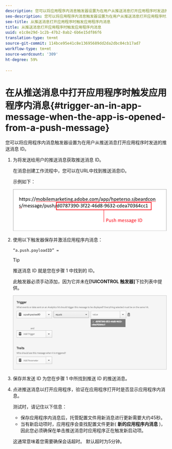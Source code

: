 ```yaml
---
description: 您可以将应用程序内消息触发器设置为在用户从推送消息打开应用程序时发送的推送消息 ID。
seo-description: 您可以将应用程序内消息触发器设置为在用户从推送消息打开应用程序时发送的推送消息 ID。
seo-title: 从推送消息打开应用程序时触发应用程序内消息
title: 从推送消息打开应用程序时触发应用程序内消息
uuid: e1c8e29d-1c2b-47b2-8ab2-6b6e15df86f6
translation-type: tm+mt
source-git-commit: 114bce95e41c8e13695689dd2da2dbc04cb17ad7
workflow-type: tm+mt
source-wordcount: '309'
ht-degree: 59%

---
```



# 在从推送消息中打开应用程序时触发应用程序内消息{#trigger-an-in-app-message-when-the-app-is-opened-from-a-push-message}

您可以将应用程序内消息触发器设置为在用户从推送消息打开应用程序时发送的推送消息 ID。

1. 为将发送给用户的推送消息获取推送消息 ID。

   在消息创建工作流程中，您可以在URL中找到推送消息ID。

   示例如下：

   ![](assets/brandon_task1.png)

1. 使用以下触发器保存并激活应用程序内消息：

   `“a.push.payloadID” =`

   >[!TIP]
   >
   >推送消息 ID 就是您在步骤 1 中找到的 ID。

   此触发器必须手动添加，因为它并未在&#x200B;**[!UICONTROL 触发器]**&#x200B;下拉列表中提供。

   ![](assets/brandon_task2.png)

1. 保存并发送 ID 为您在步骤 1 中所找到推送 ID 的推送消息。
1. 点进推送消息以打开应用程序，验证在应用程序打开时是否显示应用程序内消息。

   测试时，请记住以下信息：

   * 保存应用程序内消息后，托管配置文件用新消息进行更新需要大约45秒。
   * 当有新启动项时，应用程序会查找配置文件更新( **新的应用程序内消息** )，因此您必须确保在单击推送消息时应用程序正在触发新启动项。

   这通常意味着您需要确保会话超时。 默认超时为5分钟。

